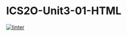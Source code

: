 # ICS2O-Unit3-01-HTML
[![linter](https://github.com/MmeiyuC/ICS2O-Unit3-01-HTML/workflows/linter/badge.svg)](https://github.com/marketplace/actions/super-linter)
